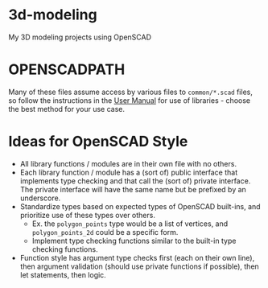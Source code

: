 # 3d-modeling
My 3D modeling projects using OpenSCAD

# OPENSCADPATH

Many of these files assume access by various files to `common/*.scad` files, so follow the instructions in the [User Manual](https://en.wikibooks.org/wiki/OpenSCAD_User_Manual/Libraries) for use of libraries - choose the best method for your use case.

# Ideas for OpenSCAD Style

- All library functions / modules are in their own file with no others.
- Each library function / module has a (sort of) public interface that implements type checking and that call the (sort of) private interface. The private interface will have the same name but be prefixed by an underscore.
- Standardize types based on expected types of OpenSCAD built-ins, and prioritize use of these types over others.
    - Ex. the `polygon_points` type would be a list of vertices, and `polygon_points_2d` could be a specific form.
    - Implement type checking functions similar to the built-in type checking functions.
- Function style has argument type checks first (each on their own line), then argument validation (should use private functions if possible), then let statements, then logic.
